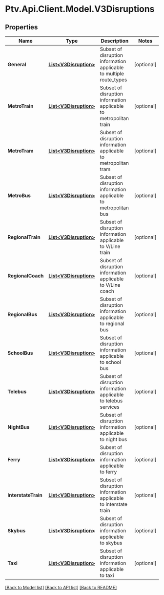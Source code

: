 # Ptv.Api.Client.Model.V3Disruptions

## Properties

Name | Type | Description | Notes
------------ | ------------- | ------------- | -------------
**General** | [**List&lt;V3Disruption&gt;**](V3Disruption.md) | Subset of disruption information applicable to multiple route_types | [optional] 
**MetroTrain** | [**List&lt;V3Disruption&gt;**](V3Disruption.md) | Subset of disruption information applicable to metropolitan train | [optional] 
**MetroTram** | [**List&lt;V3Disruption&gt;**](V3Disruption.md) | Subset of disruption information applicable to metropolitan tram | [optional] 
**MetroBus** | [**List&lt;V3Disruption&gt;**](V3Disruption.md) | Subset of disruption information applicable to metropolitan bus | [optional] 
**RegionalTrain** | [**List&lt;V3Disruption&gt;**](V3Disruption.md) | Subset of disruption information applicable to V/Line train | [optional] 
**RegionalCoach** | [**List&lt;V3Disruption&gt;**](V3Disruption.md) | Subset of disruption information applicable to V/Line coach | [optional] 
**RegionalBus** | [**List&lt;V3Disruption&gt;**](V3Disruption.md) | Subset of disruption information applicable to regional bus | [optional] 
**SchoolBus** | [**List&lt;V3Disruption&gt;**](V3Disruption.md) | Subset of disruption information applicable to school bus | [optional] 
**Telebus** | [**List&lt;V3Disruption&gt;**](V3Disruption.md) | Subset of disruption information applicable to telebus services | [optional] 
**NightBus** | [**List&lt;V3Disruption&gt;**](V3Disruption.md) | Subset of disruption information applicable to night bus | [optional] 
**Ferry** | [**List&lt;V3Disruption&gt;**](V3Disruption.md) | Subset of disruption information applicable to ferry | [optional] 
**InterstateTrain** | [**List&lt;V3Disruption&gt;**](V3Disruption.md) | Subset of disruption information applicable to interstate train | [optional] 
**Skybus** | [**List&lt;V3Disruption&gt;**](V3Disruption.md) | Subset of disruption information applicable to skybus | [optional] 
**Taxi** | [**List&lt;V3Disruption&gt;**](V3Disruption.md) | Subset of disruption information applicable to taxi | [optional] 

[[Back to Model list]](../README.md#documentation-for-models) [[Back to API list]](../README.md#documentation-for-api-endpoints) [[Back to README]](../README.md)

